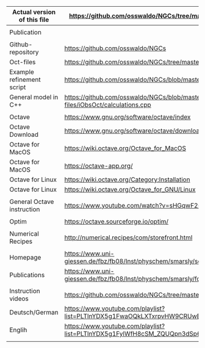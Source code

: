 | Actual version of this file | https://github.com/osswaldo/NGCs/tree/master/Useful-links.md                           |
|-----------------------------|----------------------------------------------------------------------------------------|
|                             |                                                                                        |
| Publication                 |                                                                                        |
|                             |                                                                                        |
| Github-repository           | https://github.com/osswaldo/NGCs                                                       |
| Oct-files                   | https://github.com/osswaldo/NGCs/tree/master/Octave/oct-files                          |
| Example refinement script   | https://github.com/osswaldo/NGCs/blob/master/Octave/Fit-Routine.m                      |
| General model in C++        | https://github.com/osswaldo/NGCs/blob/master/Octave/oct-files/iObsOct/calculations.cpp |
|                             |                                                                                        |
| Octave                      | https://www.gnu.org/software/octave/index                                              |
| Octave Download             | https://www.gnu.org/software/octave/download                                           |
| Octave for MacOS            | https://wiki.octave.org/Octave_for_MacOS                                               |
| Octave for MacOS            | https://octave-app.org/                                                                |
| Octave for Linux            | https://wiki.octave.org/Category:Installation                                          |
| Octave for Linux            | https://wiki.octave.org/Octave_for_GNU/Linux                                           |
|                             |                                                                                        |
| General Octave instruction  | https://www.youtube.com/watch?v=sHGqwF2s-tM                                            |
|                             |                                                                                        |
| Optim                       | https://octave.sourceforge.io/optim/                                                   |
|                             |                                                                                        |
| Numerical Recipes           | http://numerical.recipes/com/storefront.html                                           |
|                             |                                                                                        |
| Homepage                    | https://www.uni-giessen.de/fbz/fb08/Inst/physchem/smarsly/software                     |
| Publications                | https://www.uni-giessen.de/fbz/fb08/Inst/physchem/smarsly/forschung/kohlenstoff        |
|                             |                                                                                        |
| Instruction videos          | https://github.com/osswaldo/NGCs/tree/master/Instruction%20Videos                      |
| Deutsch/German              | https://www.youtube.com/playlist?list=PLTlnYDX5g1FwaOQkLXTxrpvHW9CRUwBrk               |
| Englih                      | https://www.youtube.com/playlist?list=PLTlnYDX5g1FylWfH8cSM_ZQUQpn3dSp6M               |
|                             |                                                                                        |
